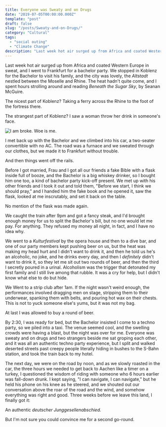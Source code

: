 ```yaml
---
title: Everyone was Sweaty and on Drugs
date: "2019-07-05T00:00:00.000Z"
template: "post"
draft: false
slug: "/posts/Sweaty-and-on-Drugs/"
category: "Cultural"
tags:
  - "social outing"
  - "Climate Change"
description: "Last week hot air surged up from Africa and coated Western Europe in sweat, and I went to Frankfurt for a bachelor party."
---
```


Last week hot air surged up from Africa and coated Western Europe in sweat, and I went to Frankfurt for a bachelor party. We stopped in Koblenz for the Bachelor to visit his family, and the city was lovely, the <em>Altstadt</em> nestled between the Moselle and Rhine. The heat hadn't quite come, and I spent hours strolling around and reading <em>Beneath the Sugar Sky</em>, by Seanan McGuire. 

The nicest part of Koblenz? Taking a ferry across the Rhine to the foot of the fortress there. 

The strangest part of Koblenz? I saw a woman throw her drink in someone's face. 

![I am broke. Woe is me.](/media/Koblenz.jpg)

I met back up with the Bachelor and we climbed into his car, a two-seater convertible with no AC. The road was a furnace and we sweated through our clothes, but we made it to Frankfurt without trouble. 

And then things went off the rails. 

Before I got married, Frau and I got all our friends a fake Bible with a flask inside full of booze, and the Bachelor is a big whiskey drinker, so I bought him one too, a kind of bachelor party kick-off present. We met up with his other friends and I took it out and told them, "Before we start, I think we should pray," and I handed him the fake book and he opened it, saw the flask, looked at me inscrutably, and set it back on the table. 

No mention of the flask was made again.

We caught the train after 9pm and got a fancy steak, and I'd brought enough money for us to split the Bachelor's bill, but no one would let me pay. For anything. They refused my money all night, in fact, and I have no idea why.

We went to a <em>Kulturfestival</em> by the opera house and then to a dive bar, and one of our party members kept pushing beer on us, but the heat was making my head hurt and I didn't want to drink it, and then he told us he's an alcoholic, no joke, and he drinks every day, and then I <em>definitely</em> didn't want to drink it, so they let me sit out two rounds of beer, and then the third I secretly poured in a urinal. Alcoholism was the trigger that detonated my first family and I still live among that rubble. It was a cry for help, but I didn't know what else to do but hide. 

We Went to a strip club after 1am. If the night wasn't weird enough, the performances involved dragging men on stage, stripping them to their underwear, spanking them with belts, and pouring hot wax on their chests. This is not to yuck someone else's yums, but it was not my bag. 

At last I was allowed to buy a round of beer. 

By 2:30, I was ready for bed, but the Bachelor insisted I come to a techno party, so we piled into a taxi. The venue seemed cool, and the swelling crowds were having a blast, but the night was over for me. Everyone was sweaty and on drugs and two strangers beside me sat groping each other, and it was all an authentic techno party experience, but I split and walked deserted streets past creepy people literally hiding in bushes to the S-Bahn station, and took the train back to my hotel.

The next day, we were on the road by noon, and as we slowly roasted in the car, the three hours we needed to get back to Aachen like a timer on a turkey, I questioned the wisdom of riding with someone who 6 hours earlier was fall-down drunk. I kept saying, "I can navigate, I can navigate," but he held his phone on his knee as he steered, and we shouted out our conversation above the roar of the road and the wind, and somehow everything was right and good. Three weeks before we leave this land, I finally got it:

An authentic <em>deutscher Junggesellenabschied.</em> 

But I'm not sure you could convince me for a second go-round.